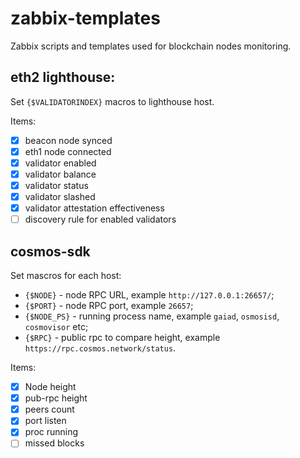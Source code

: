 # zabbix-templates
Zabbix scripts and templates used for blockchain nodes monitoring.

## eth2 lighthouse:
Set `{$VALIDATORINDEX}` macros to lighthouse host.

Items:
- [x] beacon node synced
- [x] eth1 node connected
- [x] validator enabled
- [x] validator balance
- [x] validator status
- [x] validator slashed
- [x] validator attestation effectiveness
- [ ] discovery rule for enabled validators

## cosmos-sdk
Set mascros for each host:
* `{$NODE}` - node RPC URL, example `http://127.0.0.1:26657/`;
* `{$PORT}` - node RPC port, example `26657`; 
* `{$NODE_PS}` - running process name, example `gaiad`, `osmosisd`, `cosmovisor` etc;
* `{$RPC}` - public rpc to compare height, example `https://rpc.cosmos.network/status`.

Items:
- [x] Node height
- [x] pub-rpc height
- [x] peers count
- [x] port listen
- [x] proc running
- [ ] missed blocks
